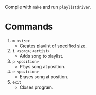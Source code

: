 Compile with ```make``` and run ```playlistdriver```.

# Commands

1. ```m <size>```
   - Creates playlist of specified size.
2. ```i <song>;<artist>```
   - Adds song to playlist.
3. ```p <position>```
   - Plays song at position.
4. ```e <position>```
   - Erases song at position.
5. ```exit```
   - Closes program.
